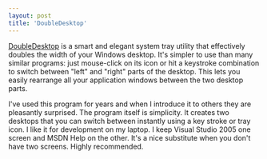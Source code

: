 ```yaml
---
layout: post  
title: 'DoubleDesktop'
---
```

[DoubleDesktop](http://www.fatfreesoft.com/2desk.php) is a smart and elegant system tray utility that effectively doubles the width of your Windows desktop. It's simpler to use than many similar programs: just mouse-click on its icon or hit a keystroke combination to switch between "left" and "right" parts of the desktop. This lets you easily rearrange all your application windows between the two desktop parts.

I've used this program for years and when I introduce it to others they are pleasantly surprised. The program itself is simplicity. It creates two desktops that you can switch between instantly using a key stroke or tray icon. I like it for development on my laptop. I keep Visual Studio 2005 one screen and MSDN Help on the other. It's a nice substitute when you don't have two screens. Highly recommended.
